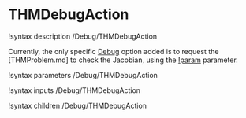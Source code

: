 # THMDebugAction

!syntax description /Debug/THMDebugAction

Currently, the only specific [Debug](syntax/Debug/index.md) option added is
to request the [THMProblem.md] to check the Jacobian, using the [!param](/Debug/THMDebugAction/check_jacobian)
parameter.

!syntax parameters /Debug/THMDebugAction

!syntax inputs /Debug/THMDebugAction

!syntax children /Debug/THMDebugAction
